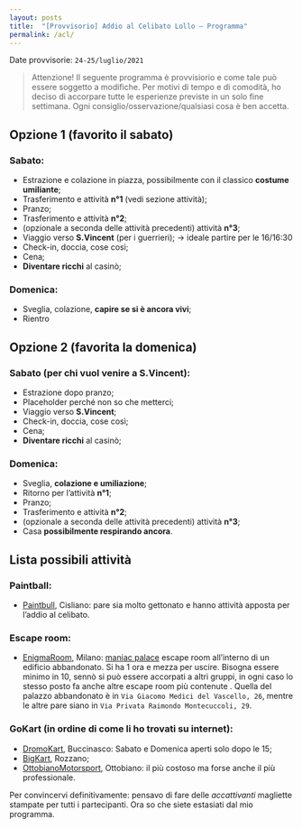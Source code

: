 ```yaml
---
layout: posts
title:  "[Provvisorio] Addio al Celibato Lollo – Programma"
permalink: /acl/
---
```

Date provvisorie: `24-25/luglio/2021`

> Attenzione!
> Il seguente programma è provvisiorio e come tale può essere soggetto a modifiche.
> Per motivi di tempo e di comodità, ho deciso di accorpare tutte le esperienze previste in un solo fine settimana.
> Ogni consiglio/osservazione/qualsiasi cosa è ben accetta.

## Opzione 1 (favorito il sabato)
### Sabato: 
 - Estrazione e colazione in piazza, possibilmente con il classico **costume umiliante**;
 - Trasferimento e attività **n°1** (vedi sezione attività);
 - Pranzo;
 - Trasferimento e attività **n°2**;
 - (opzionale a seconda delle attività precedenti) attività **n°3**;
 - Viaggio verso **S.Vincent** (per i guerrieri); -> ideale partire per le 16/16:30
 - Check-in, doccia, cose così;
 - Cena;
 - **Diventare ricchi** al casinò;

### Domenica:
 - Sveglia, colazione, **capire se si è ancora vivi**;
 - Rientro

## Opzione 2 (favorita la domenica)
### Sabato (per chi vuol venire a S.Vincent):
 - Estrazione dopo pranzo;
 - Placeholder perché non so che metterci;
 - Viaggio verso **S.Vincent**;
 - Check-in, doccia, cose così;
 - Cena;
 - **Diventare ricchi** al casinò;

### Domenica:
 - Sveglia, **colazione e umiliazione**;
 - Ritorno per l’attività **n°1**;
 - Pranzo;
 - Trasferimento e attività **n°2**;
 - (opzionale a seconda delle attività precedenti) attività **n°3**;
 - Casa **possibilmente respirando ancora**.

## Lista possibili attività
### Paintball:
 - [Paintbull](https://www.paintball.milano.it/gruppi/addio-al-celibato/), Cisliano: pare sia molto gettonato e hanno attività apposta per l’addio al celibato.

### Escape room:
 - [EnigmaRoom](https://www.enigmaroom.it/escape-room-milano/), Milano: [maniac palace](https://www.enigmaroom.it/escape-palace-maniac-palace/) escape room all’interno di un edificio abbandonato. Si ha 1 ora e mezza per uscire. Bisogna essere minimo in 10, sennò si può essere accorpati a altri gruppi, in ogni caso lo stesso posto fa anche altre escape room più contenute . Quella del palazzo abbandonato è in `Via Giacomo Medici del Vascello, 26`, mentre le altre pare siano in `Via Privata Raimondo Montecuccoli, 29`.

### GoKart (in ordine di come li ho trovati su internet):
 - [DromoKart](https://www.dromokart.com/over-14/), Buccinasco: Sabato e Domenica aperti solo dopo le 15;
 - [BigKart](https://www.gokart.it/index.php?pagina=prezzi), Rozzano;
 - [OttobianoMotorsport](https://www.southmilanokarting.com/noleggio-kart/mini-gp-tra-amici.html), Ottobiano: il più costoso ma forse anche il più professionale.

Per convincervi definitivamente: pensavo di fare delle *accattivanti* magliette stampate per tutti i partecipanti. 
Ora so che siete estasiati dal mio programma.

